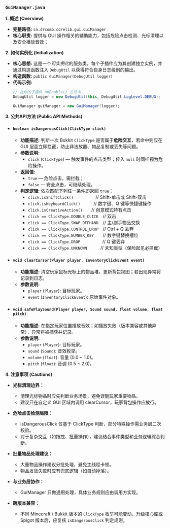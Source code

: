 ### `GuiManager.java`

**1. 概述 (Overview)**

  * **完整路径:** `cn.drcomo.corelib.gui.GuiManager`
  * **核心职责:** 提供与 GUI 操作相关的辅助能力，包括危险点击检测、光标清理以及安全播放音效；

**2. 如何实例化 (Initialization)**

  * **核心思想:** 这是一个<em>可实例化</em>的服务类，每个子插件应为其创建独立实例，并通过构造函数注入 `DebugUtil` 以获得符合自身日志级别的输出。
  * **构造函数:** `public GuiManager(DebugUtil logger)`
  * **代码示例:**
    ```java
    // 在你的子插件 onEnable() 方法中
    DebugUtil logger = new DebugUtil(this, DebugUtil.LogLevel.DEBUG);

    GuiManager guiManager = new GuiManager(logger);
    ```

**3. 公共API方法 (Public API Methods)**

  * #### `boolean isDangerousClick(ClickType click)`

    * **功能描述:**
      判断一次 Bukkit `ClickType` 是否属于**危险交互**，若命中则应在 GUI 层面立即拦截，防止非法放置、物品复制或丢失等问题。
    * **参数说明:**
      * `click` (`ClickType`) — 触发事件的点击类型；传入 `null` 时同样视为危险操作。
    * **返回值:**
      * `true` — 危险点击，需拦截；
      * `false` — 安全点击，可继续处理。
    * **判定逻辑:**
      依次匹配下列任一条件即返回 `true`：
        - `click.isShiftClick()`     // Shift-单击或 Shift-双击
        - `click.isKeyboardClick()`   // 数字键、Q 键等快捷键操作
        - `click.isCreativeAction()`  // 创意模式特有点击
        - `click == ClickType.DOUBLE_CLICK` // 双击
        - `click == ClickType.SWAP_OFFHAND` // 主/副手物品交换
        - `click == ClickType.CONTROL_DROP` // Ctrl + Q 丢弃
        - `click == ClickType.NUMBER_KEY`  // 数字键替换槽位
        - `click == ClickType.DROP`     // Q 键丢弃
        - `click == ClickType.UNKNOWN`   // 未知类型（保险起见必拦截）

  * #### `void clearCursor(Player player, InventoryClickEvent event)`

      * **功能描述:** 清空玩家鼠标光标上的物品堆，更新背包视图；若出现异常将记录到日志。
      * **参数说明:**
          * `player` (`Player`): 目标玩家。
          * `event` (`InventoryClickEvent`): 原始事件对象。

  * #### `void safePlaySound(Player player, Sound sound, float volume, float pitch)`

      * **功能描述:** 在指定玩家位置播放音效；如播放失败（版本兼容或其他异常），异常将被捕获并记录。
      * **参数说明:**
          * `player` (`Player`): 目标玩家。
          * `sound` (`Sound`): 音效枚举。
          * `volume` (`float`): 音量 (0.0 ~ 1.0)。
          * `pitch` (`float`): 音调 (0.5 ~ 2.0)。

**4. 注意事项 (Cautions)**
  * **光标清理边界：**
    - 清理光标物品时应先判断业务场景，避免误删玩家重要物品。
    - 建议只在自定义 GUI 区域内调用 clearCursor，玩家背包操作应放行。

  * **危险点击检测局限：**
    - isDangerousClick 仅基于 ClickType 判断，部分特殊操作需业务层二次校验。
    - 对于复杂交互（如拖拽、批量操作），建议结合事件类型和业务逻辑综合判断。

  * **批量物品处理建议：**
    - 大量物品操作建议分批处理，避免主线程卡顿。
    - 物品发放失败时应有兜底逻辑（如自动掉落）。

  * **与业务层协作：**
    - GuiManager 只做通用处理，具体业务规则应由调用方实现。

  * **跨版本兼容：**
    - 不同 Minecraft / Bukkit 版本的 `ClickType` 枚举可能变动，升级核心库或 Spigot 版本后，应复核 `isDangerousClick` 判定规则。
